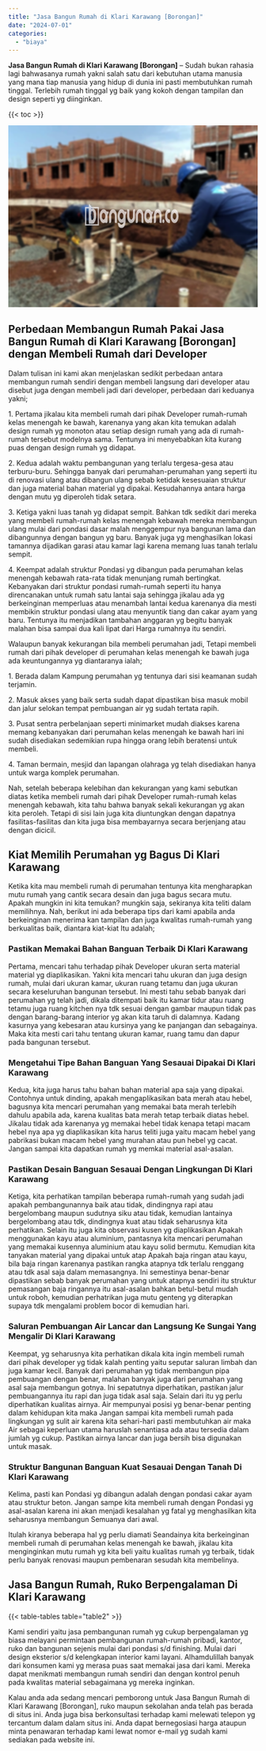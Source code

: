 ```yaml
---
title: "Jasa Bangun Rumah di Klari Karawang [Borongan]"
date: "2024-07-01"
categories: 
  - "biaya"
---
```


**Jasa Bangun Rumah di Klari Karawang \[Borongan\]** – Sudah bukan rahasia lagi bahwasanya rumah yakni salah satu dari kebutuhan utama manusia yang mana tiap manusia yang hidup di dunia ini pasti membutuhkan rumah tinggal. Terlebih rumah tinggal yg baik yang kokoh dengan tampilan dan design seperti yg diinginkan.

{{< toc >}}

![Jasa Bangun Rumah di Klari Karawang [Borongan]](/images/borong-bangunan-18.png)

## Perbedaan Membangun Rumah Pakai Jasa Bangun Rumah di Klari Karawang \[Borongan\] dengan Membeli Rumah dari Developer

Dalam tulisan ini kami akan menjelaskan sedikit perbedaan antara membangun rumah sendiri dengan membeli langsung dari developer atau disebut juga dengan membeli jadi dari developer, perbedaan dari keduanya yakni;

1\. Pertama jikalau kita membeli rumah dari pihak Developer rumah-rumah kelas menengah ke bawah, karenanya yang akan kita temukan adalah design rumah yg monoton atau setiap design rumah yang ada di rumah-rumah tersebut modelnya sama. Tentunya ini menyebabkan kita kurang puas dengan design rumah yg didapat.

2\. Kedua adalah waktu pembangunan yang terlalu tergesa-gesa atau terburu-buru. Sehingga banyak dari perumahan-perumahan yang seperti itu di renovasi ulang atau dibangun ulang sebab ketidak kesesuaian struktur dan juga material bahan material yg dipakai. Kesudahannya antara harga dengan mutu yg diperoleh tidak setara.

3\. Ketiga yakni luas tanah yg didapat sempit. Bahkan tdk sedikit dari mereka yang membeli rumah-rumah kelas menengah kebawah mereka membangun ulang mulai dari pondasi dasar malah menggempur nya bangunan lama dan dibangunnya dengan bangun yg baru. Banyak juga yg menghasilkan lokasi tamannya dijadikan garasi atau kamar lagi karena memang luas tanah terlalu sempit.

4\. Keempat adalah struktur Pondasi yg dibangun pada perumahan kelas menengah kebawah rata-rata tidak menunjang rumah bertingkat. Kebanyakan dari struktur pondasi rumah-rumah seperti itu hanya direncanakan untuk rumah satu lantai saja sehingga jikalau ada yg berkeinginan memperluas atau menambah lantai kedua karenanya dia mesti membikin struktur pondasi ulang atau menyuntik tiang dan cakar ayam yang baru. Tentunya itu menjadikan tambahan anggaran yg begitu banyak malahan bisa sampai dua kali lipat dari Harga rumahnya itu sendiri.

Walaupun banyak kekurangan bila membeli perumahan jadi, Tetapi membeli rumah dari pihak developer di perumahan kelas menengah ke bawah juga ada keuntungannya yg diantaranya ialah;

1\. Berada dalam Kampung perumahan yg tentunya dari sisi keamanan sudah terjamin.

2\. Masuk akses yang baik serta sudah dapat dipastikan bisa masuk mobil dan jalur selokan tempat pembuangan air yg sudah tertata rapih.

3\. Pusat sentra perbelanjaan seperti minimarket mudah diakses karena memang kebanyakan dari perumahan kelas menengah ke bawah hari ini sudah disediakan sedemikian rupa hingga orang lebih beratensi untuk membeli.

4\. Taman bermain, mesjid dan lapangan olahraga yg telah disediakan hanya untuk warga komplek perumahan.

Nah, setelah beberapa kelebihan dan kekurangan yang kami sebutkan diatas ketika membeli rumah dari pihak Developer rumah-rumah kelas menengah kebawah, kita tahu bahwa banyak sekali kekurangan yg akan kita peroleh. Tetapi di sisi lain juga kita diuntungkan dengan dapatnya fasilitas-fasilitas dan kita juga bisa membayarnya secara berjenjang atau dengan dicicil.

## Kiat Memilih Perumahan yg Bagus Di Klari Karawang

Ketika kita mau membeli rumah di perumahan tentunya kita mengharapkan mutu rumah yang cantik secara desain dan juga bagus secara mutu. Apakah mungkin ini kita temukan? mungkin saja, sekiranya kita teliti dalam memilihnya. Nah, berikut ini ada beberapa tips dari kami apabila anda berkeinginan menerima kan tampilan dan juga kwalitas rumah-rumah yang berkualitas baik, diantara kiat-kiat Itu adalah;

### Pastikan Memakai Bahan Banguan Terbaik Di Klari Karawang

Pertama, mencari tahu terhadap pihak Developer ukuran serta material material yg diaplikasikan. Yakni kita mencari tahu ukuran dan juga design rumah, mulai dari ukuran kamar, ukuran ruang tetamu dan juga ukuran secara keseluruhan bangunan tersebut. Ini mesti tahu sebab banyak dari perumahan yg telah jadi, dikala ditempati baik itu kamar tidur atau ruang tetamu juga ruang kitchen nya tdk sesuai dengan gambar maupun tidak pas dengan barang-barang interior yg akan kita taruh di dalamnya. Kadang kasurnya yang kebesaran atau kursinya yang ke panjangan dan sebagainya. Maka kita mesti cari tahu tentang ukuran kamar, ruang tamu dan dapur pada bangunan tersebut.

### Mengetahui Tipe Bahan Banguan Yang Sesauai Dipakai Di Klari Karawang

Kedua, kita juga harus tahu bahan bahan material apa saja yang dipakai. Contohnya untuk dinding, apakah mengaplikasikan bata merah atau hebel, bagusnya kita mencari perumahan yang memakai bata merah terlebih dahulu apabila ada, karena kualitas bata merah tetap terbaik diatas hebel. Jikalau tidak ada karenanya yg memakai hebel tidak kenapa tetapi macam hebel nya apa yg diaplikasikan kita harus teliti juga yaitu macam hebel yang pabrikasi bukan macam hebel yang murahan atau pun hebel yg cacat. Jangan sampai kita dapatkan rumah yg memkai material asal-asalan.

### Pastikan Desain Banguan Sesauai Dengan Lingkungan Di Klari Karawang

Ketiga, kita perhatikan tampilan beberapa rumah-rumah yang sudah jadi apakah pembangunannya baik atau tidak, dindingnya rapi atau bergelombang maupun sudutnya siku atau tidak, kemudian lantainya bergelombang atau tdk, dindingnya kuat atau tidak seharusnya kita perhatikan. Selain itu juga kita observasi kusen yg diaplikasikan Apakah menggunakan kayu atau aluminium, pantasnya kita mencari perumahan yang memakai kusennya aluminium atau kayu solid bermutu. Kemudian kita tanyakan material yang dipakai untuk atap Apakah baja ringan atau kayu, bila baja ringan karenanya pastikan rangka atapnya tdk terlalu renggang atau tdk asal saja dalam memasangnya. Ini semestinya benar-benar dipastikan sebab banyak perumahan yang untuk atapnya sendiri itu struktur pemasangan baja ringannya itu asal-asalan bahkan betul-betul mudah untuk roboh, kemudian perhatrikan juga mutu genteng yg diterapkan supaya tdk mengalami problem bocor di kemudian hari.

### Saluran Pembuangan Air Lancar dan Langsung Ke Sungai Yang Mengalir Di Klari Karawang

Keempat, yg seharusnya kita perhatikan dikala kita ingin membeli rumah dari pihak developer yg tidak kalah penting yaitu seputar saluran limbah dan juga kamar kecil. Banyak dari perumahan yg tidak membangun pipa pembuangan dengan benar, malahan banyak juga dari perumahan yang asal saja membangun gotnya. Ini sepatutnya diperhatikan, pastikan jalur pembuangannya itu rapi dan juga tidak asal saja. Selain dari itu yg perlu diperhatikan kualitas airnya. Air mempunyai posisi yg benar-benar penting dalam kehidupan kita maka Jangan sampai kita membeli rumah pada lingkungan yg sulit air karena kita sehari-hari pasti membutuhkan air maka Air sebagai keperluan utama haruslah senantiasa ada atau tersedia dalam jumlah yg cukup. Pastikan airnya lancar dan juga bersih bisa digunakan untuk masak.

### Struktur Bangunan Banguan Kuat Sesauai Dengan Tanah Di Klari Karawang

Kelima, pasti kan Pondasi yg dibangun adalah dengan pondasi cakar ayam atau struktur beton. Jangan sampe kita membeli rumah dengan Pondasi yg asal-asalan karena ini akan menjadi kesalahan yg fatal yg menghasilkan kita seharusnya membangun Semuanya dari awal.

Itulah kiranya beberapa hal yg perlu diamati Seandainya kita berkeinginan membeli rumah di perumahan kelas menengah ke bawah, jikalau kita menginginkan mutu rumah yg kita beli yaitu kualitas rumah yg terbaik, tidak perlu banyak renovasi maupun pembenaran sesudah kita membelinya.

## Jasa Bangun Rumah, Ruko Berpengalaman Di Klari Karawang

{{< table-tables table="table2" >}}

Kami sendiri yaitu jasa pembangunan rumah yg cukup berpengalaman yg biasa melayani permintaan pembangunan rumah-rumah pribadi, kantor, ruko dan bangunan sejenis mulai dari pondasi s/d finishing. Mulai dari design eksterior s/d kelengkapan interior kami layani. Alhamdulillah banyak dari konsumen kami yg merasa puas saat memakai jasa dari kami. Mereka dapat menikmati membangun rumah sendiri dan dengan kontrol penuh pada kwalitas material sebagaimana yg mereka inginkan.

Kalau anda ada sedang mencari pemborong untuk Jasa Bangun Rumah di Klari Karawang \[Borongan\], ruko maupun sekolahan anda telah pas berada di situs ini. Anda juga bisa berkonsultasi terhadap kami melewati telepon yg tercantum dalam dalam situs ini. Anda dapat bernegosiasi harga ataupun minta penawaran terhadap kami lewat nomor e-mail yg sudah kami sediakan pada website ini.

